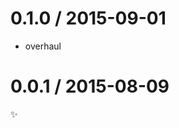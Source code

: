 
0.1.0 / 2015-09-01
==================

  * overhaul

0.0.1 / 2015-08-09
==================

:sparkles:
